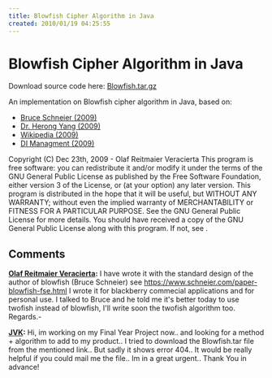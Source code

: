 ```yaml
---
title: Blowfish Cipher Algorithm in Java
created: 2010/01/19 04:25:55
---
```


# Blowfish Cipher Algorithm in Java

Download source code here: [Blowfish.tar.gz](https://www.olafrv.com/wordpress/wp-content/uploads/2010/01/Blowfish.tar.gz) 

An implementation on Blowfish cipher algorithm in Java, based on: 

  * [Bruce Schneier (2009)](https://www.schneier.com/paper-blowfish-fse.html) 
  * [Dr. Herong Yang (2009)](https://www.herongyang.com/crypto/cipher_blowfish.html)
  * [Wikipedia (2009)](https://en.wikipedia.org/wiki/Blowfish_\(cipher\)) 
  * [DI Managment (2009)](https://www.di-mgt.com.au/cryptopad.html)
  
  Copyright (C) Dec 23th, 2009 - Olaf Reitmaier Veracierta This program is free software: you can redistribute it and/or modify it under the terms of the GNU General Public License as published by the Free Software Foundation, either version 3 of the License, or (at your option) any later version. This program is distributed in the hope that it will be useful, but WITHOUT ANY WARRANTY; without even the implied warranty of MERCHANTABILITY or FITNESS FOR A PARTICULAR PURPOSE. See the GNU General Public License for more details. You should have received a copy of the GNU General Public License along with this program. If not, see .

## Comments

**[Olaf Reitmaier Veracierta](#11 "2010-03-13 09:06:43"):** I have wrote it with the standard design of the author of blowfish (Bruce Schneier) see <https://www.schneier.com/paper-blowfish-fse.html> I wrote it for blackberry commecial applications and for personal use. I talked to Bruce and he told me it's better today to use twofish instead of blowfish, I'll write soon the twofish algorithm too. Regards.-

**[JVK](#5048 "2012-08-08 05:09:41"):** Hi, im working on my Final Year Project now.. and looking for a method + algorithm to add to my product.. I tried to download the Blowfish.tar file from the mentioned link.. But sadly it shows error 404.. It would be really helpful if you could mail me the file.. Im in a great urgent.. Thank You in advance!

